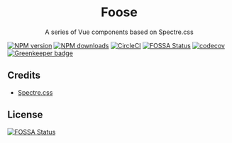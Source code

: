 <h1 align="center" size="32px">Foose</h1>

<p align="center">A series of Vue components based on Spectre.css</p>

[![NPM version](https://img.shields.io/npm/v/foose.svg?style=flat)](https://npmjs.com/package/foose) [![NPM downloads](https://img.shields.io/npm/dm/foose.svg?style=flat)](https://npmjs.com/package/foose) [![CircleCI](https://circleci.com/gh/sinchang/foose/tree/master.svg?style=shield)](https://circleci.com/gh/sinchang/foose/tree/master) [![FOSSA Status](https://app.fossa.io/api/projects/git%2Bgithub.com%2Fsinchang%2Ffoose.svg?type=shield)](https://app.fossa.io/projects/git%2Bgithub.com%2Fsinchang%2Ffoose?ref=badge_shield)
[![codecov](https://codecov.io/gh/sinchang/foose/branch/master/graph/badge.svg)](https://codecov.io/gh/sinchang/foose)
[![Greenkeeper badge](https://badges.greenkeeper.io/sinchang/foose.svg)](https://greenkeeper.io/)

## Credits

* [Spectre.css](https://picturepan2.github.io/spectre/)

## License

[![FOSSA Status](https://app.fossa.io/api/projects/git%2Bgithub.com%2Fsinchang%2Ffoose.svg?type=large)](https://app.fossa.io/projects/git%2Bgithub.com%2Fsinchang%2Ffoose?ref=badge_large)
